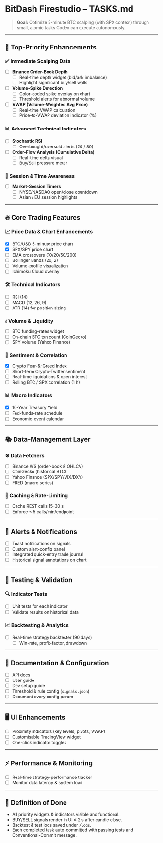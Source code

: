 # BitDash Firestudio – TASKS.md

> **Goal:** Optimize 5-minute BTC scalping (with SPX context) through small, atomic tasks Codex can execute autonomously.

---

## 🚀 Top-Priority Enhancements

### ✅ Immediate Scalping Data
- [ ] **Binance Order-Book Depth**
  - [ ] Real-time depth widget (bid/ask imbalance)
  - [ ] Highlight significant buy/sell walls
- [ ] **Volume-Spike Detection**
  - [ ] Color-coded spike overlay on chart
  - [ ] Threshold alerts for abnormal volume
- [ ] **VWAP (Volume-Weighted Avg Price)**
  - [ ] Real-time VWAP calculation
  - [ ] Price-to-VWAP deviation indicator (%)

### 📊 Advanced Technical Indicators
- [ ] **Stochastic RSI**
  - [ ] Overbought/oversold alerts (20 / 80)
- [ ] **Order-Flow Analysis (Cumulative Delta)**
  - [ ] Real-time delta visual
  - [ ] Buy/Sell pressure meter

### 📅 Session & Time Awareness
- [ ] **Market-Session Timers**
  - [ ] NYSE/NASDAQ open/close countdown
  - [ ] Asian / EU session highlights

---

## 🔥 Core Trading Features

### 📈 Price Data & Chart Enhancements
- [x] BTC/USD 5-minute price chart
- [x] SPX/SPY price chart
- [ ] EMA crossovers (10/20/50/200)
- [ ] Bollinger Bands (20, 2)
- [ ] Volume-profile visualization
- [ ] Ichimoku Cloud overlay

### 🛠 Technical Indicators
- [ ] RSI (14)
- [ ] MACD (12, 26, 9)
- [ ] ATR (14) for position sizing

### 💧 Volume & Liquidity
- [ ] BTC funding-rates widget
- [ ] On-chain BTC txn count (CoinGecko)
- [ ] SPY volume (Yahoo Finance)

### 🎯 Sentiment & Correlation
- [x] Crypto Fear-&-Greed Index
- [ ] Short-term Crypto-Twitter sentiment
- [ ] Real-time liquidations & open interest
- [ ] Rolling BTC / SPX correlation (1 h)

### 📊 Macro Indicators
- [x] 10-Year Treasury Yield
- [ ] Fed-funds-rate schedule
- [ ] Economic-event calendar

---

## 📚 Data-Management Layer

### ⚙️ Data Fetchers
- [ ] Binance WS (order-book & OHLCV)
- [ ] CoinGecko (historical BTC)
- [ ] Yahoo Finance (SPX/SPY/VIX/DXY)
- [ ] FRED (macro series)

### 🔄 Caching & Rate-Limiting
- [ ] Cache REST calls 15-30 s
- [ ] Enforce ≤ 5 calls/min/endpoint

---

## 🚨 Alerts & Notifications
- [ ] Toast notifications on signals
- [ ] Custom alert-config panel
- [ ] Integrated quick-entry trade journal
- [ ] Historical signal annotations on chart

---

## 🧪 Testing & Validation

### 🔍 Indicator Tests
- [ ] Unit tests for each indicator
- [ ] Validate results on historical data

### 📈 Backtesting & Analytics
- [ ] Real-time strategy backtester (90 days)
  - [ ] Win-rate, profit-factor, drawdown

---

## 📖 Documentation & Configuration
- [ ] API docs
- [ ] User guide
- [ ] Dev setup guide
- [ ] Threshold & rule config (`signals.json`)
- [ ] Document every config param

---

## 🖥 UI Enhancements
- [ ] Proximity indicators (key levels, pivots, VWAP)
- [ ] Customisable TradingView widget
- [ ] One-click indicator toggles

---

## ⚡ Performance & Monitoring
- [ ] Real-time strategy-performance tracker
- [ ] Monitor data latency & system load

---

## 🎯 Definition of Done
- All priority widgets & indicators visible and functional.
- BUY/SELL signals render in UI ≤ 2 s after candle close.
- Backtest & test logs saved under `/logs`.
- Each completed task auto-committed with passing tests and Conventional-Commit message.
